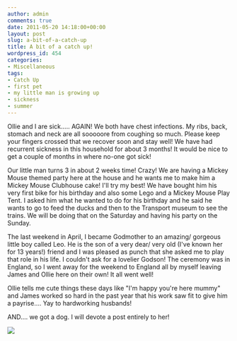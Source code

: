 ```yaml
---
author: admin
comments: true
date: 2011-05-20 14:18:00+00:00
layout: post
slug: a-bit-of-a-catch-up
title: A bit of a catch up!
wordpress_id: 454
categories:
- Miscellaneous
tags:
- Catch Up
- first pet
- my little man is growing up
- sickness
- summer
---
```


Ollie and I are sick..... AGAIN!  We both have chest infections.  My ribs, back, stomach and neck are all sooooore from coughing so much.  Please keep your fingers crossed that we recover soon and stay well!  We have had recurrent sickness in this household for about 3 months!  It would be nice to get a couple of months in where no-one got sick!  
  
Our little man turns 3 in about 2 weeks time!  Crazy!  We are having a Mickey Mouse themed party here at the house and he wants me to make him a Mickey Mouse Clubhouse cake!  I'll try my best!  We have bought him his very first bike for his birthday and also some Lego and a Mickey Mouse Play Tent.  I asked him what he wanted to do for his birthday and he said he wants to go to feed the ducks and then to the Transport museum to see the trains.  We will be doing that on the Saturday and having his party on the Sunday.  
  
The last weekend in April, I became Godmother to an amazing/ gorgeous little boy called Leo.  He is the son of a very dear/ very old (I've known her for 13 years!) friend and I was pleased as punch that she asked me to play that role in his life.  I couldn't ask for a lovelier Godson!  The ceremony was in England, so I went away for the weekend to England all by myself leaving James and Ollie here on their own!  It all went well!  
  
Ollie tells me cute things these days like "I'm happy you're here mummy" and James worked so hard in the past year that his work saw fit to give him a payrise.... Yay to hardworking husbands!  
  
AND.... we got a dog.  I will devote a post entirely to her!

![](https://blogger.googleusercontent.com/tracker/251139911615938991-7700071218732828018?l=www.outmumbered.com)
